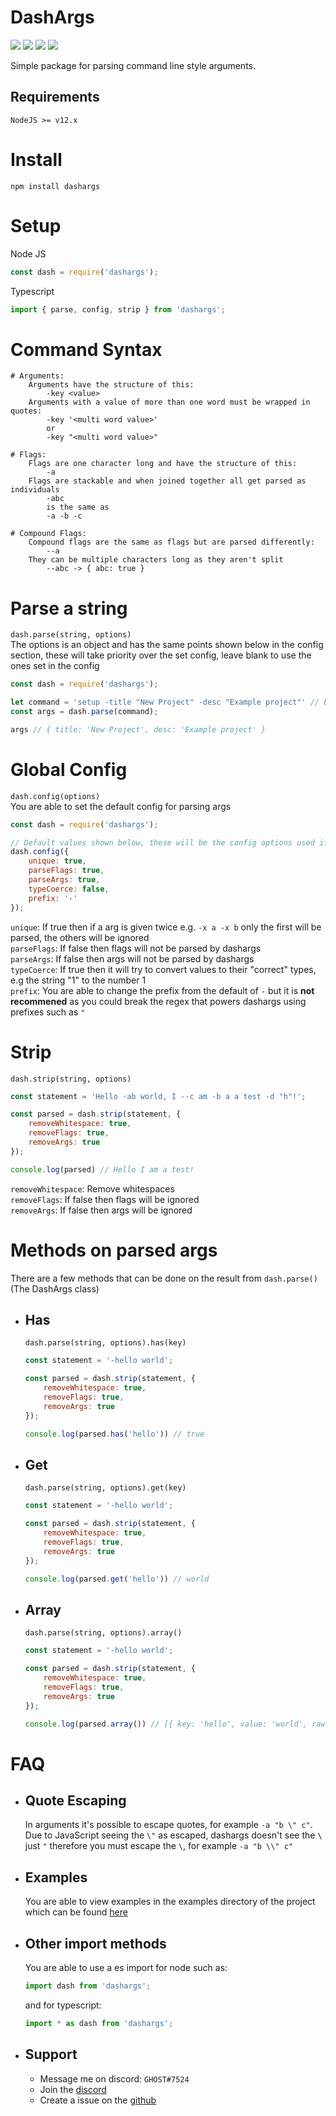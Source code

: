 # DashArgs
[![](https://img.shields.io/npm/v/dashargs?label=Latest%20Version&style=for-the-badge&logo=npm&color=informational)](https://www.npmjs.com/package/dashargs)
[![](https://img.shields.io/static/v1?label=Project%20Creator&message=GHOST&color=informational&style=for-the-badge)](https://ghostdev.xyz)
[![](https://img.shields.io/github/workflow/status/ghoststools/dashargs/CI/master?style=for-the-badge)](https://github.com/ghoststools/dashargs)
[![](https://img.shields.io/static/v1?label=&message=A%20GHOSTs%20Tools%20Project&color=informational&style=for-the-badge)](https://github.com/ghoststools)

Simple package for parsing command line style arguments.

## Requirements
```
NodeJS >= v12.x
```

# Install
```
npm install dashargs
```

# Setup
Node JS
```js
const dash = require('dashargs');
```
Typescript
```ts
import { parse, config, strip } from 'dashargs';
```

# Command Syntax
```
# Arguments:
    Arguments have the structure of this:
        -key <value>
    Arguments with a value of more than one word must be wrapped in quotes:
        -key '<multi word value>'
        or
        -key "<multi word value>"

# Flags:
    Flags are one character long and have the structure of this:
        -a
    Flags are stackable and when joined together all get parsed as individuals
        -abc
        is the same as
        -a -b -c

# Compound Flags:
    Compound flags are the same as flags but are parsed differently:
        --a
    They can be multiple characters long as they aren't split
        --abc -> { abc: true }
```

# Parse a string
`dash.parse(string, options)`<br>
The options is an object and has the same points shown below in the config section, these will take priority over the set config, leave blank to use the ones set in the config
```js
const dash = require('dashargs');

let command = 'setup -title "New Project" -desc "Example project"' // Example command
const args = dash.parse(command);

args // { title: 'New Project', desc: 'Example project' }
```

# Global Config
`dash.config(options)`<br>
You are able to set the default config for parsing args
```js
const dash = require('dashargs');

// Default values shown below, these will be the config options used if not changed
dash.config({
    unique: true,
    parseFlags: true,
    parseArgs: true,
    typeCoerce: false,
    prefix: '-'
});
```
`unique`: If true then if a arg is given twice e.g. `-x a -x b` only the first will be parsed, the others will be ignored<br>
`parseFlags`: If false then flags will not be parsed by dashargs<br>
`parseArgs`: If false then args will not be parsed by dashargs<br>
`typeCoerce`: If true then it will try to convert values to their "correct" types, e.g the string "1" to the number 1<br>
`prefix`: You are able to change the prefix from the default of `-` but it is __not recommened__ as you could break the regex that powers dashargs using prefixes such as `"`

# Strip
`dash.strip(string, options)`
```js
const statement = 'Hello -ab world, I --c am -b a a test -d "h"!';

const parsed = dash.strip(statement, {
    removeWhitespace: true,
    removeFlags: true,
    removeArgs: true
});

console.log(parsed) // Hello I am a test!
```
`removeWhitespace`: Remove whitespaces<br>
`removeFlags`: If false then flags will be ignored<br>
`removeArgs`: If false then args will be ignored<br>

# Methods on parsed args
There are a few methods that can be done on the result from `dash.parse()` (The DashArgs class)<br>
- ## Has
    `dash.parse(string, options).has(key)`
    ```js
    const statement = '-hello world';

    const parsed = dash.strip(statement, {
        removeWhitespace: true,
        removeFlags: true,
        removeArgs: true
    });

    console.log(parsed.has('hello')) // true
    ```
- ## Get
    `dash.parse(string, options).get(key)`
    ```js
    const statement = '-hello world';

    const parsed = dash.strip(statement, {
        removeWhitespace: true,
        removeFlags: true,
        removeArgs: true
    });

    console.log(parsed.get('hello')) // world
    ```
- ## Array
    `dash.parse(string, options).array()`
    ```js
    const statement = '-hello world';

    const parsed = dash.strip(statement, {
        removeWhitespace: true,
        removeFlags: true,
        removeArgs: true
    });

    console.log(parsed.array()) // [{ key: 'hello', value: 'world', raw: '-hello world' }]
    ```

# FAQ
- ## Quote Escaping
    In arguments it's possible to escape quotes, for example `-a "b \" c"`. Due to JavaScript seeing the `\"` as escaped, dashargs doesn't see the `\` just `"` therefore you must escape the `\`, for example `-a "b \\" c"`
- ## Examples
    You are able to view examples in the examples directory of the project which can be found [here](https://github.com/ghoststools/dashargs/tree/master/examples)

- ## Other import methods
    You are able to use a es import for node such as:
    ```js
    import dash from 'dashargs';
    ```
    and for typescript:
    ```js
    import * as dash from 'dashargs';
    ```

- ## Support
    - Message me on discord: `GHOST#7524`<br>
    - Join the [discord](https://discord.gg/2Vd4wAjJnm)<br>
    - Create a issue on the [github](https://github.com/ghoststools/dashargs)